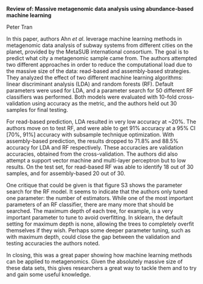 **Review of: Massive metagenomic data analysis using abundance-based machine learning**

Peter Tran

In this paper, authors Ahn _et al_. leverage machine learning methods in metagenomic data analysis of subway systems from different cities on the planet, provided by the MetaSUB international consortium. The goal is to predict what city a metagenomic sample came from. The authors attempted two different approaches in order to reduce the computational load due to the massive size of the data: read-based and assembly-based strategies. They analyzed the effect of two different machine learning algorithms: linear discriminant analysis (LDA) and random forests (RF). Default parameters were used for LDA, and a parameter search for 50 different RF classifiers was performed. Both models were evaluated with 10-fold cross-validation using accuracy as the metric, and the authors held out 30 samples for final testing.

For read-based prediction, LDA resulted in very low accuracy at ~20%. The authors move on to test RF, and were able to get 91% accuracy at a 95% CI [70%, 91%] accuracy with subsample technique optimization. With assembly-based prediction, the results dropped to 71.8% and 88.5% accuracy for LDA and RF respectively. These accuracies are validation accuracies, obtained from the cross-validation. The authors did also attempt a support vector machine and multi-layer perceptron but to low results. On the test set, for read-based RF was able to identify 18 out of 30 samples, and for assembly-based 20 out of 30.

One critique that could be given is that figure S3 shows the parameter search for the RF model. It seems to indicate that the authors only tuned one parameter: the number of estimators. While one of the most important parameters of an RF classifier, there are many more that should be searched. The maximum depth of each tree, for example, is a very important parameter to tune to avoid overfitting. In sklearn, the default setting for maximum depth is none, allowing the trees to completely overfit themselves if they wish. Perhaps some deeper parameter tuning, such as with maximum depth, could close the gap between the validation and testing accuracies the authors noted.

In closing, this was a great paper showing how machine learning methods can be applied to metagenomics. Given the absolutely massive size of these data sets, this gives researchers a great way to tackle them and to try and gain some useful knowledge.